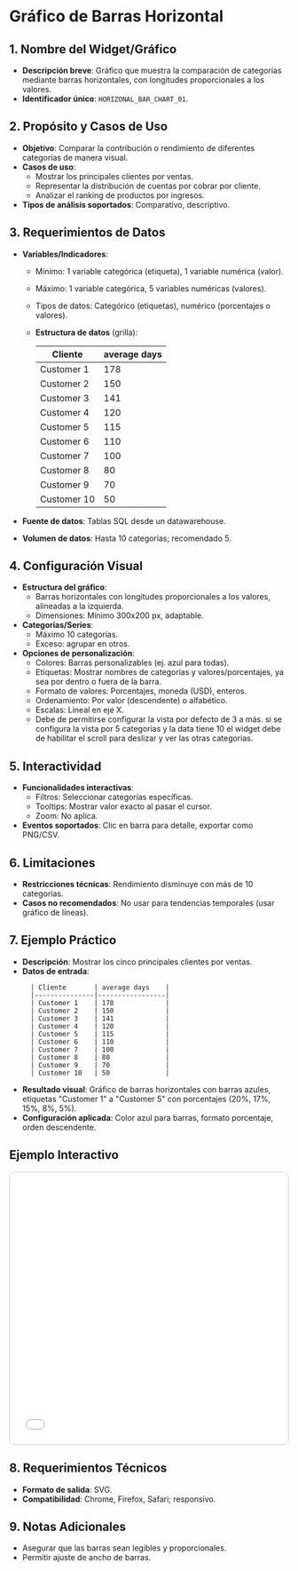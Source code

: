# Gráfico de Barras Horizontal

## 1. Nombre del Widget/Gráfico
- **Descripción breve**: Gráfico que muestra la comparación de categorías mediante barras horizontales, con longitudes proporcionales a los valores.
- **Identificador único**: `HORIZONAL_BAR_CHART_01`.

## 2. Propósito y Casos de Uso
- **Objetivo**: Comparar la contribución o rendimiento de diferentes categorías de manera visual.
- **Casos de uso**:
    - Mostrar los principales clientes por ventas.
    - Representar la distribución de cuentas por cobrar por cliente.
    - Analizar el ranking de productos por ingresos.
- **Tipos de análisis soportados**: Comparativo, descriptivo.

## 3. Requerimientos de Datos
- **Variables/Indicadores**:
    - Mínimo: 1 variable categórica (etiqueta), 1 variable numérica (valor).
    - Máximo: 1 variable categórica, 5 variables numéricas (valores).
    - Tipos de datos: Categórico (etiquetas), numérico (porcentajes o valores).
  - **Estructura de datos** (grilla):

    | Cliente       | average days    |
    |---------------|-----------------|
    | Customer 1    | 178             |
    | Customer 2    | 150             |
    | Customer 3    | 141             |
    | Customer 4    | 120             |
    | Customer 5    | 115             |
    | Customer 6    | 110             |
    | Customer 7    | 100             |
    | Customer 8    | 80              |
    | Customer 9    | 70              |
    | Customer 10   | 50              |

- **Fuente de datos**: Tablas SQL desde un datawarehouse.
- **Volumen de datos**: Hasta 10 categorías; recomendado 5.

## 4. Configuración Visual
- **Estructura del gráfico**:
    - Barras horizontales con longitudes proporcionales a los valores, alineadas a la izquierda.
    - Dimensiones: Mínimo 300x200 px, adaptable.
- **Categorías/Series**:
    - Máximo 10 categorías.
    - Exceso: agrupar en otros.
- **Opciones de personalización**:
    - Colores: Barras personalizables (ej. azul para todas).
    - Etiquetas: Mostrar nombres de categorías y valores/porcentajes, ya sea por dentro o fuera de la barra.
    - Formato de valores: Porcentajes, moneda (USD), enteros.
    - Ordenamiento: Por valor (descendente) o alfabético.
    - Escalas: Lineal en eje X.
    - Debe de permitirse configurar la vista por defecto de 3 a más. si se configura la vista por 5 categorias y la data tiene 10 el widget debe de habilitar el scroll para deslizar y ver las otras categorias. 

## 5. Interactividad
- **Funcionalidades interactivas**:
    - Filtros: Seleccionar categorías específicas.
    - Tooltips: Mostrar valor exacto al pasar el cursor.
    - Zoom: No aplica.
- **Eventos soportados**: Clic en barra para detalle, exportar como PNG/CSV.

## 6. Limitaciones
- **Restricciones técnicas**: Rendimiento disminuye con más de 10 categorías.
- **Casos no recomendados**: No usar para tendencias temporales (usar gráfico de líneas).

## 7. Ejemplo Práctico
- **Descripción**: Mostrar los cinco principales clientes por ventas.
- **Datos de entrada**:
  ```
    | Cliente       | average days    |
    |---------------|-----------------|
    | Customer 1    | 178             |
    | Customer 2    | 150             |
    | Customer 3    | 141             |
    | Customer 4    | 120             |
    | Customer 5    | 115             |
    | Customer 6    | 110             |
    | Customer 7    | 100             |
    | Customer 8    | 80              |
    | Customer 9    | 70              |
    | Customer 10   | 50              |
  ```
- **Resultado visual**: Gráfico de barras horizontales con barras azules, etiquetas "Customer 1" a "Customer 5" con porcentajes (20%, 17%, 15%, 8%, 5%). 
- **Configuración aplicada**: Color azul para barras, formato porcentaje, orden descendente.

## Ejemplo Interactivo

<div class="widget-interactive-container" style="border: 1px solid #ccc; padding: 5px; border-radius: 10px; margin-bottom: 20px; min-height: 480px; position: relative;">
  <iframe src="../../../assets/widgets_html/comparacion/horizontal_bar_chart_01_interactive.html" 
          style="width: 100%; height: 480px; border: none; overflow: auto;"
          loading="lazy"
          title="Ejemplo Interactivo de Gráfico de barras horizontal">
  </iframe>
</div>

<style>
/* Opcional: Para asegurar que el iframe se ajuste bien si el contenido es más alto */
.widget-interactive-container iframe {
    min-height: 480px; /* Ajusta según la altura típica de tus widgets */
}
</style>

## 8. Requerimientos Técnicos
- **Formato de salida**: SVG.
- **Compatibilidad**: Chrome, Firefox, Safari; responsivo.

## 9. Notas Adicionales
- Asegurar que las barras sean legibles y proporcionales.
- Permitir ajuste de ancho de barras.